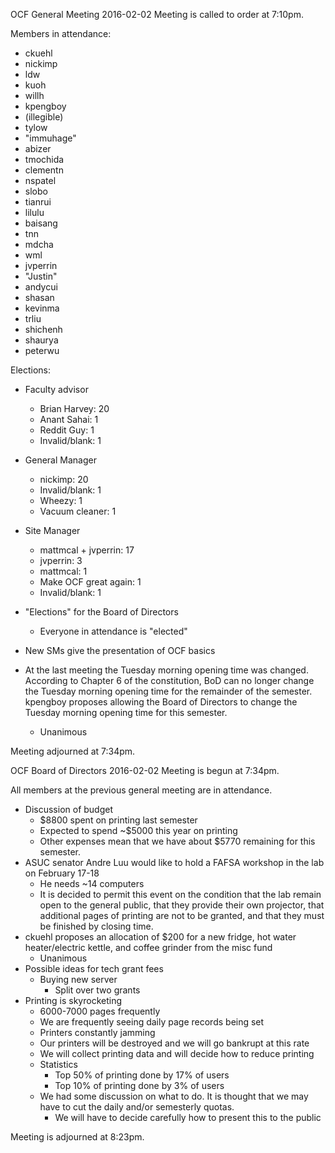 OCF General Meeting
2016-02-02
Meeting is called to order at 7:10pm.

Members in attendance:
 - ckuehl
 - nickimp
 - ldw
 - kuoh
 - willh
 - kpengboy
 - (illegible)
 - tylow
 - "immuhage"
 - abizer
 - tmochida
 - clementn
 - nspatel
 - slobo
 - tianrui
 - lilulu
 - baisang
 - tnn
 - mdcha
 - wml
 - jvperrin
 - "Justin"
 - andycui
 - shasan
 - kevinma
 - trliu
 - shichenh
 - shaurya
 - peterwu

Elections:
 - Faculty advisor
    - Brian Harvey: 20
    - Anant Sahai: 1
    - Reddit Guy: 1
    - Invalid/blank: 1
 - General Manager
    - nickimp: 20
    - Invalid/blank: 1
    - Wheezy: 1
    - Vacuum cleaner: 1
 - Site Manager
    - mattmcal + jvperrin: 17
    - jvperrin: 3
    - mattmcal: 1
    - Make OCF great again: 1
    - Invalid/blank: 1
 - "Elections" for the Board of Directors
    - Everyone in attendance is "elected"

 - New SMs give the presentation of OCF basics
 - At the last meeting the Tuesday morning opening time was changed. According
   to Chapter 6 of the constitution, BoD can no longer change the Tuesday
   morning opening time for the remainder of the semester. kpengboy proposes
   allowing the Board of Directors to change the Tuesday morning opening time
   for this semester.
    - Unanimous

Meeting adjourned at 7:34pm.

OCF Board of Directors
2016-02-02
Meeting is begun at 7:34pm.

All members at the previous general meeting are in attendance.

 - Discussion of budget
    - $8800 spent on printing last semester
    - Expected to spend ~$5000 this year on printing
    - Other expenses mean that we have about $5770 remaining for this semester.
 - ASUC senator Andre Luu would like to hold a FAFSA workshop in the lab on
   February 17-18
    - He needs ~14 computers
    - It is decided to permit this event on the condition that the lab
      remain open to the general public, that they provide their own
      projector, that additional pages of printing are not to be granted,
      and that they must be finished by closing time.
 - ckuehl proposes an allocation of $200 for a new fridge,
   hot water heater/electric kettle, and coffee grinder from the misc fund
    - Unanimous
 - Possible ideas for tech grant fees
    - Buying new server
       - Split over two grants
 - Printing is skyrocketing
    - 6000-7000 pages frequently
    - We are frequently seeing daily page records being set
    - Printers constantly jamming
    - Our printers will be destroyed and we will go bankrupt at this rate
    - We will collect printing data and will decide how to reduce printing
    - Statistics
       - Top 50% of printing done by 17% of users
       - Top 10% of printing done by 3% of users
    - We had some discussion on what to do. It is thought that we may have to
      cut the daily and/or semesterly quotas.
       - We will have to decide carefully how to present this to the public

Meeting is adjourned at 8:23pm.
